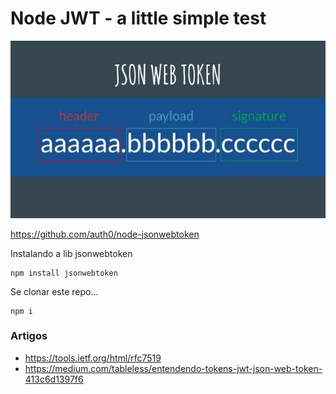 
# Node JWT - a little simple test

![](json-web-token.jpg)

https://github.com/auth0/node-jsonwebtoken

Instalando a lib jsonwebtoken

    npm install jsonwebtoken

Se clonar este repo...

    npm i


### Artigos

- https://tools.ietf.org/html/rfc7519
- https://medium.com/tableless/entendendo-tokens-jwt-json-web-token-413c6d1397f6

